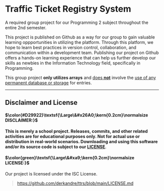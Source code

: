 # Traffic Ticket Registry System
A required group project for our Programming 2 subject throughout the entire 2nd semester.


This project is published on Github as a way for our group to gain valuable learning oppportunities in utilizing the platform. 
Through this platform, we hope to learn best practices in version control, collaboration, and communication within a development team.
Publishing our project on Github offers a hands-on learning experience that can help us further develop our skills as newbies in 
the Information Technology field, specifically in Programming.

This group project <b>only utilizes arrays</b> and <ins>does <b>not</b></ins> involve the <ins>use of any permanent database or storage</ins> for entries.
___
## Disclaimer and License
#### $\color{#D29922}\textsf{\Large\&#x26A0;\kern{0.2cm}\normalsize  DISCLAIMER:}$ 
<b>This is merely a school project. Releases, commits, and other related activities are for <b>educational purposes only</b>. Not for actual use or distribution in real-world scenarios. Downloading and using this software and/or its source code is subject to our [LICENSE](https://github.com/derkandre/ttrs/blob/main/LICENSE.md)</b>.

#### $\color{green}\textsf{\Large\&#xa9;\kern{0.2cm}\normalsize  LICENSE:}$ 
Our project is licensed under the ISC License.
> https://github.com/derkandre/ttrs/blob/main/LICENSE.md
